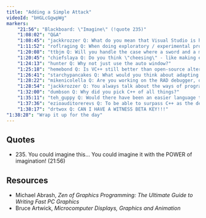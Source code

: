 ```yaml
---
title: "Adding a Simple Attack"
videoId: "bHGLcGgwpWg"
markers:
    "21:56": "Blackboard: \"Imagine\" (!quote 235)"
    "1:08:02": "Q&A"
    "1:08:45": "jackkrozzer Q: What do you mean that Visual Studio is horrible at showing variables, and how are you programming in Emacs and running it in Visual Studio?"
    "1:11:52": "roflraging Q: When doing exploratory / experimental programming, I find it difficult to decide between seeing things through or switching to a different approach. There have been many times where I start off on a path and things are going great, but eventually I stall due to some unforeseen problem. Often, I spend a crazy amount of time thinking about how to solve / get around the problem, even in simple ways. Analysis paralysis if you will. Any suggestions? Literally, just keep on writing code, no matter how dumb it is?"
    "1:20:08": "ttbjm Q: Will you handle the case where a sword and a monstar would hit each other but are moving toward each other so fast that they pass through each other without colliding in a single frame?"
    "1:20:45": "chiefslaya Q: Do you think \"cheesing\" - like making enemies invincible for 10 frames after being hit - is a game design sin, or just something you'd rather avoid?"
    "1:24:13": "hunter Q: Why not just use the auto window?"
    "1:25:18": "hemebond Q: Is VC++ still better than open-source alternatives?"
    "1:26:41": "starchypancakes Q: What would you think about adapting the art style to be easier to implement, either at all or this early on. The trite example being for the sword collision you mentioned early on, what if you were to do something like: okay, the sword is going to teleport along the path instantly in one frame and some red line a bit like anime that would be persistent through a couple frames. Basically potentially fundamentally changing the art style with the purpose of getting things to run better. Are there any examples of something like this occurring that you might have heard of?"
    "1:28:22": "mikenicolella Q: Are you working on the RAD debugger, or will you try using it for HMH before the debugger is released?"
    "1:28:54": "jackkrozzer Q: You always talk about the ways of programming when you started or when programming was at its prime. How can I, an 18 year old, know what it's like or get the knowledge you have about programming? Are there any books or languages or SOMETHING I can do to learn the old ways of programming? [see Resources]"
    "1:32:00": "dumbson Q: Why did you pick C++ of all things?"
    "1:35:11": "teh_guppy Q: Would there have been an easier language to program the game in?"
    "1:37:36": "ezioauditorerevs Q: To be able to surpass C++ as the defacto language to code games in, what would you have to do as a language that would make you better than C++?"
    "1:38:17": "drtwox Q: CAN I HAVE A WITNESS BETA KEY!!!"
"1:38:28": "Wrap it up for the day"
---
```


## Quotes

* 235\. You could imagine this... You could imagine it with the POWER of imagination! (21:56)

## Resources

* Michael Abrash, *Zen of Graphics Programming: The Ultimate Guide to Writing Fast PC Graphics*
* Bruce Artwick, *Microcomputer Displays, Graphics and Animation*
